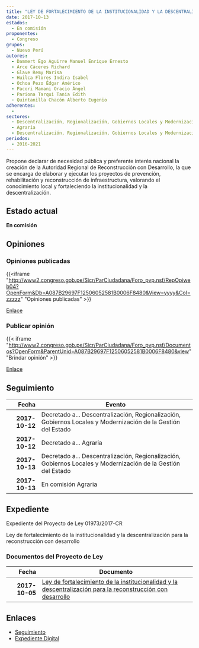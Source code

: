 ```yaml
---
title: "LEY DE FORTALECIMIENTO DE LA INSTITUCIONALIDAD Y LA DESCENTRALIZACIÓN PARA LA RECONSTRUCCIÓN CON DESARROLLO"
date: 2017-10-13
estados: 
  - En comisión
proponentes: 
  - Congreso
grupos: 
  - Nuevo Perú
autores: 
  - Dammert Ego Aguirre Manuel Enrique Ernesto
  - Arce Cáceres Richard
  - Glave Remy Marisa
  - Huilca Flores Indira Isabel
  - Ochoa Pezo Édgar Américo
  - Pacori Mamani Oracio Ángel
  - Pariona Tarqui Tania Edith
  - Quintanilla Chacón Alberto Eugenio
adherentes: 
  - 
sectores: 
  - Descentralización, Regionalización, Gobiernos Locales y Modernización de la Gestión del Estado
  - Agraria
  - Descentralización, Regionalización, Gobiernos Locales y Modernización de la Gestión del Estado
periodos: 
  - 2016-2021
---
```


Propone declarar de necesidad pública y preferente interés nacional la creación de la Autoridad Regional de Reconstrucción con Desarrollo, la que se encarga de elaborar y ejecutar los proyectos de prevención, rehabilitación y reconstrucción de infraestructura, valorando el conocimiento local y fortaleciendo la institucionalidad y la descentralización.


## Estado actual

**En comisión**

## Opiniones

### Opiniones publicadas

{{<iframe "http://www2.congreso.gob.pe/Sicr/ParCiudadana/Foro_pvp.nsf/RepOpiweb04?OpenForm&Db=A087B29697F12506052581B0006F8480&View=yyyy&Col=zzzzz" "Opiniones publicadas" >}}

[Enlace](http://www2.congreso.gob.pe/Sicr/ParCiudadana/Foro_pvp.nsf/RepOpiweb04?OpenForm&Db=A087B29697F12506052581B0006F8480&View=yyyy&Col=zzzzz)
### Publicar opinión

{{< iframe "http://www2.congreso.gob.pe/Sicr/ParCiudadana/Foro_pvp.nsf/Documentos?OpenForm&ParentUnid=A087B29697F12506052581B0006F8480&view" "Brindar opinión" >}}

[Enlace](http://www2.congreso.gob.pe/Sicr/ParCiudadana/Foro_pvp.nsf/Documentos?OpenForm&ParentUnid=A087B29697F12506052581B0006F8480&view)

## Seguimiento

| Fecha | Evento |
|------:|--------|
| **2017-10-12** | Decretado a... Descentralización, Regionalización, Gobiernos Locales y Modernización de la Gestión del Estado|
| **2017-10-12** | Decretado a... Agraria|
| **2017-10-13** | Decretado a... Descentralización, Regionalización, Gobiernos Locales y Modernización de la Gestión del Estado|
| **2017-10-13** | En comisión Agraria|


## Expediente

Expediente del Proyecto de Ley 01973/2017-CR

Ley de fortalecimiento de la institucionalidad y la descentralización para la reconstrucción con desarrollo


### Documentos del Proyecto de Ley

| Fecha | Documento |
|------:|--------|
| **2017-10-05** | [Ley de fortalecimiento de la institucionalidad y la descentralización para la reconstrucción con desarrollo](http://www.leyes.congreso.gob.pe/Documentos/2016_2021/Proyectos_de_Ley_y_de_Resoluciones_Legislativas/PL0197320171005.pdf) |

## Enlaces 

- [Seguimiento](http://www2.congreso.gob.pe/Sicr/TraDocEstProc/CLProLey2016.nsf/f7fff46988ca05b1052578e100829cc7/1a229165fd6626d0052581b00065a424?OpenDocument)
- [Expediente Digital](http://www2.congreso.gob.pe/Sicr/TraDocEstProc/CLProLey2016.nsf/f7fff46988ca05b1052578e100829cc7/1a229165fd6626d0052581b00065a424?OpenDocument&Click=05257FB7005EB655.eb71d0cf91d8294e05256cdf006b5706/$Body/0.1C6C)
